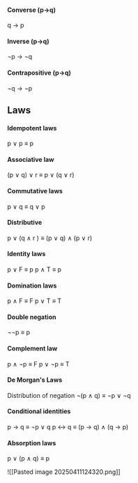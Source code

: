 #### Converse (p$\rightarrow$q)
q $\rightarrow$ p
#### Inverse (p$\rightarrow$q)
$\neg$p $\rightarrow$ $\neg$q
#### Contrapositive (p$\rightarrow$q)
$\neg$q $\rightarrow$ $\neg$p

## Laws
#### Idempotent laws
p $\vee$ p $\equiv$ p

#### Associative law
(p $\vee$ q) $\vee$ r $\equiv$ p $\vee$ (q $\vee$ r)

#### Commutative laws
p $\vee$ q $\equiv$ q $\vee$ p
#### Distributive
 p $\vee$ (q $\wedge$ r ) $\equiv$ (p $\vee$ q) $\wedge$ (p $\vee$ r)

#### Identity laws
p $\vee$ F $\equiv$ p
p $\wedge$ T $\equiv$ p

#### Domination laws
p $\wedge$ F $\equiv$ F
p $\vee$ T $\equiv$ T

#### Double negation
$\neg$$\neg$p $\equiv$ p

#### Complement law
p $\wedge$ $\neg$p $\equiv$ F
p $\vee$ $\neg$p $\equiv$ T

#### De Morgan's Laws
Distribution of negation
$\neg$(p $\wedge$ q) $\equiv$ $\neg$p $\vee$ $\neg$q

#### Conditional identities
p $\rightarrow$ q $\equiv$ $\neg$p $\vee$ q
p $\leftrightarrow$ q $\equiv$ (p $\rightarrow$ q) $\wedge$ (q $\rightarrow$ p)

#### Absorption laws
p $\vee$ (p $\wedge$ q) $\equiv$ p

![[Pasted image 20250411124320.png]]
